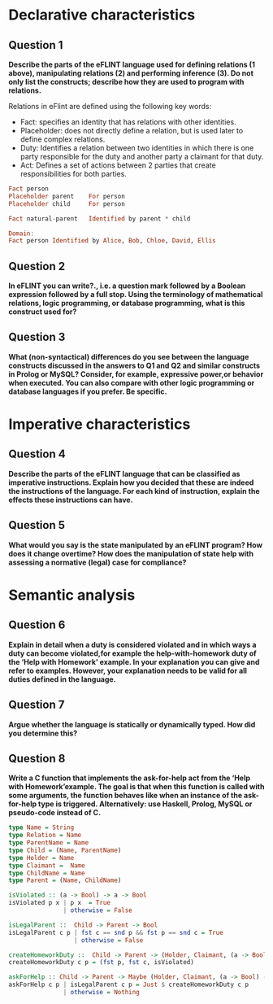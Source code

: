 <!-- Author: Rein Spanjer, Bob, Jorrit Stutterheim -->
<!-- Group number: 10 -->
<!-- Student ID Jorrit: 13957899 -->
<!-- Student ID Rein: 13558307 -->
<!-- Study: Premaster software engineering -->
<!-- Course: Programmeer talen -->

# Declarative characteristics

## Question 1

**Describe the parts of the eFLINT language used for defining relations (1 above), manipulating relations (2) and performing inference (3). Do not only list the constructs; describe how they are used to program with relations.**

Relations in eFlint are defined using the following key words:

- Fact: specifies an identity that has relations with other identities.
- Placeholder: does not directly define a relation, but is used later to define complex relations.
- Duty: Identifies a relation between two identities in which there is one party responsible for the duty and another party a claimant for that duty.
- Act: Defines a set of actions between 2 parties that create responsibilities for both parties.

```haskell
Fact person
Placeholder parent    For person
Placeholder child     For person

Fact natural-parent   Identified by parent * child

Domain:
Fact person Identified by Alice, Bob, Chloe, David, Ellis
```

## Question 2

**In eFLINT you can write?<BOOL-EXPR>., i.e. a question mark followed by a Boolean expression followed by a full stop. Using the terminology of mathematical relations, logic programming, or database programming, what is this construct used for?**

## Question 3

**What (non-syntactical) differences do you see between the language constructs discussed in the answers to Q1 and Q2 and similar constructs in Prolog or MySQL? Consider, for example, expressive power,or behavior when executed. You can also compare with other logic programming or database languages if you prefer. Be specific.**

# Imperative characteristics

## Question 4

**Describe the parts of the eFLINT language that can be classified as imperative instructions. Explain how you decided that these are indeed the instructions of the language. For each kind of instruction, explain the effects these instructions can have.**

## Question 5

**What would you say is the state manipulated by an eFLINT program? How does it change overtime? How does the manipulation of state help with assessing a normative (legal) case for compliance?**

# Semantic analysis

## Question 6

**Explain in detail when a duty is considered violated and in which ways a duty can become violated,for example the help-with-homework duty of the ‘Help with Homework’ example. In your explanation you can give and refer to examples. However, your explanation needs to be valid for all duties defined in the language.**

## Question 7

**Argue whether the language is statically or dynamically typed. How did you determine this?**

## Question 8

**Write a C function that implements the ask-for-help act from the ‘Help with Homework’example. The goal is that when this function is called with some arguments, the function behaves like when an instance of the ask-for-help type is triggered. Alternatively: use Haskell, Prolog, MySQL or pseudo-code instead of C.**

```haskell
type Name = String
type Relation = Name
type ParentName = Name
type Child = (Name, ParentName)
type Holder = Name
type Claimant =  Name
type ChildName = Name
type Parent = (Name, ChildName)

isViolated :: (a -> Bool) -> a -> Bool
isViolated p x | p x  = True
               | otherwise = False

isLegalParent ::  Child -> Parent -> Bool
isLegalParent c p | fst c == snd p && fst p == snd c = True
                  | otherwise = False

createHomeworkDuty ::  Child -> Parent -> (Holder, Claimant, (a -> Bool) -> a -> Bool)
createHomeworkDuty c p = (fst p, fst c, isViolated)

askForHelp :: Child -> Parent -> Maybe (Holder, Claimant, (a -> Bool) -> a -> Bool)
askForHelp c p | isLegalParent c p = Just $ createHomeworkDuty c p
               | otherwise = Nothing
```
